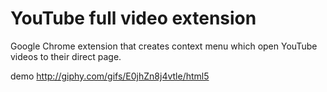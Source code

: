 YouTube full video extension
======

Google Chrome extension that creates context menu which open YouTube videos to their direct page.

demo http://giphy.com/gifs/E0jhZn8j4vtle/html5